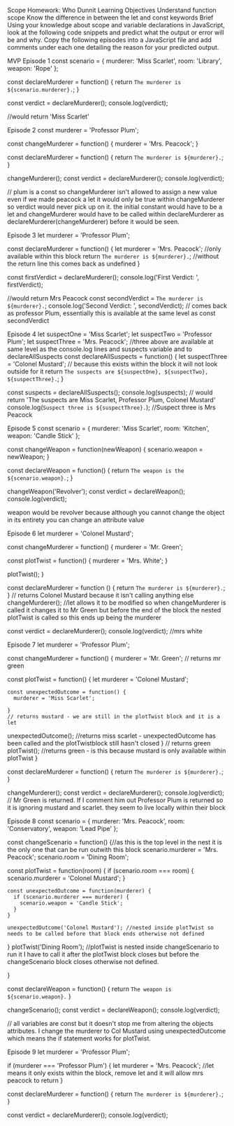 Scope Homework: Who Dunnit
Learning Objectives
Understand function scope
Know the difference in between the let and const keywords
Brief
Using your knowledge about scope and variable declarations in JavaScript, look at the following code snippets and predict what the output or error will be and why. Copy the following episodes into a JavaScript file and add comments under each one detailing the reason for your predicted output.

MVP
Episode 1
const scenario = {
  murderer: 'Miss Scarlet',
  room: 'Library',
  weapon: 'Rope'
};

const declareMurderer = function() {
  return `The murderer is ${scenario.murderer}.`;
}

const verdict = declareMurderer();
console.log(verdict);

//would return 'Miss Scarlet'

Episode 2
const murderer = 'Professor Plum';

const changeMurderer = function() {
  murderer = 'Mrs. Peacock';
}

const declareMurderer = function() {
  return `The murderer is ${murderer}.`;
}

changeMurderer();
const verdict = declareMurderer();
console.log(verdict);

// plum is a const so changeMurderer isn't allowed to assign a new value even if we made peacock a let it would only be true within changeMurderer so verdict would never pick up on it. the initial constant would have to be a let and changeMurderer would have to be called within declareMurderer as declareMurderer(changeMurderer) before it would be seen.

Episode 3
let murderer = 'Professor Plum';

const declareMurderer = function() {
  let murderer = 'Mrs. Peacock'; //only available within this block
  return `The murderer is ${murderer}.`; //without the return line this comes back as undefined
}

const firstVerdict = declareMurderer();
console.log('First Verdict: ', firstVerdict);

//would return Mrs Peacock
const secondVerdict = `The murderer is ${murderer}.`;
console.log('Second Verdict: ', secondVerdict);
// comes back as professor Plum, essentially this is available at the same level as const secondVerdict


Episode 4
let suspectOne = 'Miss Scarlet';
let suspectTwo = 'Professor Plum';
let suspectThree = 'Mrs. Peacock';
//three above are available at same level as the console.log lines and suspects variable and to declareAllSuspects
const declareAllSuspects = function() {
  let suspectThree = 'Colonel Mustard'; // because this exists within the block it will not look outside for it
  return `The suspects are ${suspectOne}, ${suspectTwo}, ${suspectThree}.`;
}

const suspects = declareAllSuspects();
console.log(suspects);
// would return 'The suspects are Miss Scarlet, Professor Plum, Colonel Mustard'
console.log(`Suspect three is ${suspectThree}.`);
//Suspect three is Mrs Peacock

Episode 5
const scenario = {
  murderer: 'Miss Scarlet',
  room: 'Kitchen',
  weapon: 'Candle Stick'
};

const changeWeapon = function(newWeapon) {
  scenario.weapon = newWeapon;
}

const declareWeapon = function() {
  return `The weapon is the ${scenario.weapon}.`;
}

changeWeapon('Revolver');
const verdict = declareWeapon();
console.log(verdict);

weapon would be revolver because although you cannot change the object in its entirety you can change an attribute value

Episode 6
let murderer = 'Colonel Mustard';

const changeMurderer = function() {
  murderer = 'Mr. Green';

  const plotTwist = function() {
    murderer = 'Mrs. White';
  }

  plotTwist();
}

const declareMurderer = function () {
  return `The murderer is ${murderer}.`;
}
 // returns Colonel Mustard because it isn't calling anything else
changeMurderer();
//let allows it to be modified so when changeMurderer is called it changes it to Mr Green but before the end of the block the nested plotTwist is called so this ends up being the murderer

const verdict = declareMurderer();
console.log(verdict);
//mrs white



Episode 7
let murderer = 'Professor Plum';

const changeMurderer = function() {
  murderer = 'Mr. Green';
  // returns mr green

  const plotTwist = function() {
    let murderer = 'Colonel Mustard';

    const unexpectedOutcome = function() {
      murderer = 'Miss Scarlet';

    }
    // returns mustard - we are still in the plotTwist block and it is a let
   unexpectedOutcome();
   //returns miss scarlet - unexpectedOutcome has been called and the plotTwistblock still hasn't closed
  }
// returns green
  plotTwist();
//returns green - is this because mustard is only available within plotTwist
}

const declareMurderer = function() {
  return `The murderer is ${murderer}.`;
}

changeMurderer();
const verdict = declareMurderer();
console.log(verdict);
// Mr Green is returned. If I comment him out Professor Plum is returned so it is ignoring mustard and scarlet. they seem to live locally within their block


Episode 8
const scenario = {
  murderer: 'Mrs. Peacock',
  room: 'Conservatory',
  weapon: 'Lead Pipe'
};

const changeScenario = function() {//as this is the top level in the nest it is the only one that can be run outwith this block
  scenario.murderer = 'Mrs. Peacock';
  scenario.room = 'Dining Room';

  const plotTwist = function(room) {
    if (scenario.room === room) {
      scenario.murderer = 'Colonel Mustard';
    }

    const unexpectedOutcome = function(murderer) {
      if (scenario.murderer === murderer) {
        scenario.weapon = 'Candle Stick';
      }
    }

    unexpectedOutcome('Colonel Mustard'); //nested inside plotTwist so needs to be called before that block ends otherwise not defined
  }
  plotTwist('Dining Room'); //plotTwist is nested inside changeScenario to run it I have to call it after the plotTwist block closes but before the changeScenario block closes otherwise not defined.

}

const declareWeapon = function() {
  return `The weapon is ${scenario.weapon}.`
}

changeScenario();
const verdict = declareWeapon();
console.log(verdict);

// all variables are const but it doesn't stop me from altering the objects attributes.  I change the murderer to Col Mustard using unexpectedOutcome which means the if statement works for plotTwist.


Episode 9
let murderer = 'Professor Plum';

if (murderer === 'Professor Plum') {
  let murderer = 'Mrs. Peacock'; //let means it only exists within the block, remove let and it will allow mrs peacock to return
}

const declareMurderer = function() {
  return `The murderer is ${murderer}.`;
}

const verdict = declareMurderer();
console.log(verdict);
